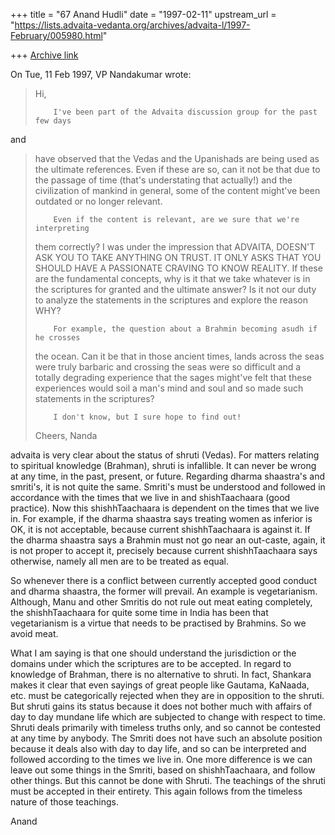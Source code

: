 +++
title = "67 Anand Hudli"
date = "1997-02-11"
upstream_url = "https://lists.advaita-vedanta.org/archives/advaita-l/1997-February/005980.html"

+++
[Archive link](https://lists.advaita-vedanta.org/archives/advaita-l/1997-February/005980.html)

On Tue, 11 Feb 1997, VP Nandakumar wrote:

> Hi,
>
>         I've been part of the Advaita discussion group for the past few days
 and
> have observed that the Vedas and the Upanishads are being used as the ultimate
> references. Even if these are so, can it not be that due to the passage of
 time
> (that's understating that actually!) and the civilization of mankind in
 general,
> some of the content might've been outdated or no longer relevant.
>
>         Even if the content is relevant, are we sure that we're interpreting
> them correctly? I was under the impression that ADVAITA, DOESN'T ASK YOU TO
 TAKE
> ANYTHING ON TRUST. IT ONLY ASKS THAT YOU SHOULD HAVE A PASSIONATE CRAVING TO
> KNOW REALITY. If these are the fundamental concepts, why is it that we take
> whatever is in the scriptures for granted and the ultimate answer? Is it not
 our
> duty to analyze the statements in the scriptures and explore the reason WHY?
>
>         For example, the question about a Brahmin becoming asudh if he crosses
> the ocean. Can it be that in those ancient times, lands across the seas were
> truly barbaric and crossing the seas were so difficult and a totally degrading
> experience that the sages might've felt that these experiences would soil a
> man's mind and soul and so made such statements in the scriptures?
>
>         I don't know, but I sure hope to find out!
>
> Cheers,
> Nanda
>

  advaita is very clear about the status of shruti (Vedas). For matters
  relating to spiritual knowledge (Brahman), shruti is infallible. It can
  never be wrong at any time, in the past, present, or future. Regarding
  dharma shaastra's and smriti's, it is not quite the same. Smriti's
  must be understood and followed in accordance with the times that we
  live in and shishTaachaara (good practice). Now this shishhTaachaara
  is dependent on the times that we live in.
  For example, if the dharma shaastra says treating women as inferior is OK,
  it is not acceptable, because current shishhTaachaara is against it.
  If the dharma shaastra says a Brahmin must not go near an out-caste,
  again, it is not proper to accept it, precisely because current
  shishhTaachaara says otherwise, namely all men are to be treated as
  equal.

  So whenever there is a conflict between currently accepted good
  conduct and dharma shaastra, the former will prevail. An example is
  vegetarianism. Although, Manu and other Smritis do not rule out meat
  eating completely, the shishhTaachaara for quite some time in India
  has been that vegetarianism is a virtue that needs to be practised
  by Brahmins. So we avoid meat.

  What I am saying is that one should understand the jurisdiction or
  the domains under which the scriptures are to be accepted.  In
  regard to knowledge of Brahman, there is no alternative to shruti.
  In fact, Shankara makes it clear that even sayings of great people
  like Gautama, KaNaada, etc. must be categorically rejected when
  they are in opposition to the shruti. But shruti gains its status
  because it does not bother much with affairs of day to day mundane life
  which are subjected to change with respect to time. Shruti deals primarily
  with timeless truths only, and so cannot be contested at any time by
  anybody. The Smriti does not have such an absolute position because
  it deals also with day to day life, and so can be interpreted and
  followed according to the times we live in. One more difference is
  we can leave out some things in the Smriti, based on shishhTaachaara,
  and follow other things. But this cannot be done with Shruti. The
  teachings of the shruti must be accepted in their entirety. This
  again follows from the timeless nature of those teachings.

  Anand


